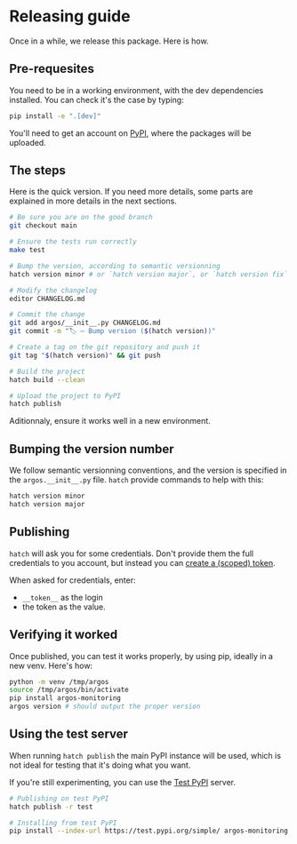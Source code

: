 # Releasing guide

Once in a while, we release this package. Here is how.

## Pre-requesites

You need to be in a working environment, with the dev dependencies installed. You can check it's the case by typing:

```bash
pip install -e ".[dev]"
```

You'll need to get an account on [PyPI](https://pypi.org), where the packages will be uploaded.

## The steps

Here is the quick version. If you need more details, some parts are explained in more details in the next sections.

```bash
# Be sure you are on the good branch
git checkout main

# Ensure the tests run correctly
make test

# Bump the version, according to semantic versionning
hatch version minor # or `hatch version major`, or `hatch version fix`

# Modify the changelog
editor CHANGELOG.md

# Commit the change
git add argos/__init__.py CHANGELOG.md
git commit -m "🏷 — Bump version ($(hatch version))"

# Create a tag on the git repository and push it
git tag "$(hatch version)" && git push

# Build the project
hatch build --clean

# Upload the project to PyPI
hatch publish
```

Aditionnaly, ensure it works well in a new environment.

## Bumping the version number

We follow semantic versionning conventions, and the version is specified in the `argos.__init__.py` file.
`hatch` provide commands to help with this:

```bash
hatch version minor
hatch version major
```

## Publishing

`hatch` will ask you for some credentials. Don't provide them the full credentials to you account, but instead you can [create a (scoped) token](https://pypi.org/manage/account/token/).

When asked for credentials, enter:

- `__token__` as the login
- the token as the value.

## Verifying it worked

Once published, you can test it works properly, by using pip, ideally in a new venv. Here's how:

```bash
python -m venv /tmp/argos
source /tmp/argos/bin/activate
pip install argos-monitoring
argos version # should output the proper version
```

## Using the test server

When running `hatch publish` the main PyPI instance will be used, which is not ideal for testing that it's doing what you want.

If you're still experimenting, you can use the [Test PyPI](https://test.pypi.org) server.

```bash
# Publishing on test PyPI
hatch publish -r test

# Installing from test PyPI
pip install --index-url https://test.pypi.org/simple/ argos-monitoring

```
